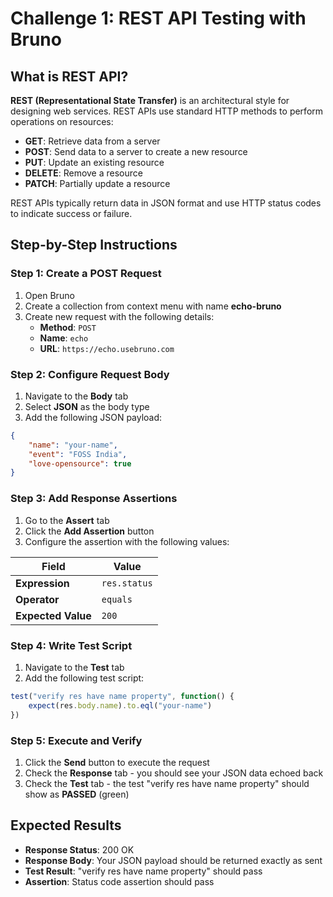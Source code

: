 # Challenge 1: REST API Testing with Bruno

## What is REST API?

**REST (Representational State Transfer)** is an architectural style for designing web services. REST APIs use standard HTTP methods to perform operations on resources:

- **GET**: Retrieve data from a server
- **POST**: Send data to a server to create a new resource
- **PUT**: Update an existing resource
- **DELETE**: Remove a resource
- **PATCH**: Partially update a resource

REST APIs typically return data in JSON format and use HTTP status codes to indicate success or failure.

## Step-by-Step Instructions

### Step 1: Create a POST Request
1. Open Bruno
2. Create a collection from context menu with name **echo-bruno** 
3. Create new request with the following details:
   - **Method**: `POST`
   - **Name**: `echo`
   - **URL**: `https://echo.usebruno.com`

### Step 2: Configure Request Body
1. Navigate to the **Body** tab
2. Select **JSON** as the body type
3. Add the following JSON payload:
```json
{
    "name": "your-name",
    "event": "FOSS India",
    "love-opensource": true
}
```

### Step 3: Add Response Assertions
1. Go to the **Assert** tab
2. Click the **Add Assertion** button
3. Configure the assertion with the following values:

| Field | Value |
|-------|-------|
| **Expression** | `res.status` |
| **Operator** | `equals` |
| **Expected Value** | `200` |

### Step 4: Write Test Script
1. Navigate to the **Test** tab
2. Add the following test script:
```javascript
test("verify res have name property", function() {
    expect(res.body.name).to.eql("your-name")
})
```

### Step 5: Execute and Verify
1. Click the **Send** button to execute the request
2. Check the **Response** tab - you should see your JSON data echoed back
3. Check the **Test** tab - the test "verify res have name property" should show as **PASSED** (green)

## Expected Results
- **Response Status**: 200 OK
- **Response Body**: Your JSON payload should be returned exactly as sent
- **Test Result**: "verify res have name property" should pass
- **Assertion**: Status code assertion should pass


